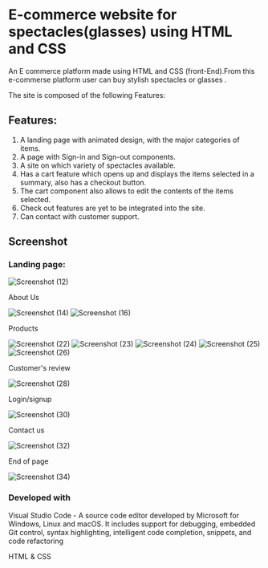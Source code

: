 
# E-commerce website for spectacles(glasses) using HTML and CSS


An E commerce platform made using HTML and CSS (front-End).From this e-commerse platform user can buy stylish spectacles or glasses .

The site is composed of the following Features:
## Features:
1) A landing page with animated  design, with the major categories of items.
2) A page with Sign-in and Sign-out components.
3) A site on which variety of spectacles available.
4) Has a cart feature which opens up and displays the items selected in a summary, also has a checkout button.
5) The cart component also allows to edit the contents of the items selected.
6) Check out features are yet to be integrated into the site.
7) Can contact with customer support.

## Screenshot
### Landing page:

![Screenshot (12)](https://user-images.githubusercontent.com/119325734/204307801-3ed06d2e-4457-4c7f-8efe-7e720333914e.png)

About Us 

![Screenshot (14)](https://user-images.githubusercontent.com/119325734/204308817-1dfe7062-5323-43a4-aa04-92c1984a4b56.png)
![Screenshot (16)](https://user-images.githubusercontent.com/119325734/204309270-64dac687-f9c0-4113-98f5-430c7c0920eb.png)

Products

![Screenshot (22)](https://user-images.githubusercontent.com/119325734/204309989-a0748490-3fc2-408b-9faa-98a37689324e.png)
![Screenshot (23)](https://user-images.githubusercontent.com/119325734/204310066-14841629-5a00-4207-8aed-325846477b00.png)
![Screenshot (24)](https://user-images.githubusercontent.com/119325734/204310124-5f5ba93b-c1ef-4136-823f-afb2e5e6487b.png)
![Screenshot (25)](https://user-images.githubusercontent.com/119325734/204310251-1d6a7097-8acb-47c8-8938-299ee914f887.png)
![Screenshot (26)](https://user-images.githubusercontent.com/119325734/204310305-6fd47de3-b558-4c04-980b-b6aa58976afc.png)

Customer's review

![Screenshot (28)](https://user-images.githubusercontent.com/119325734/204310670-79263f4e-a39a-4552-b530-1bbcea28f9f0.png)

Login/signup

![Screenshot (30)](https://user-images.githubusercontent.com/119325734/204311256-d7f608db-2e98-478b-aa76-c3b8c2b8e0b5.png)

Contact us

![Screenshot (32)](https://user-images.githubusercontent.com/119325734/204311447-508304d2-bc7c-4cc4-b7ba-84df5febc0fe.png)

End of page

![Screenshot (34)](https://user-images.githubusercontent.com/119325734/204311728-c3763233-c378-4ce6-9f23-2141778f6b79.png)

### Developed with

Visual Studio Code - A source code editor developed by Microsoft for Windows, Linux and macOS. It includes support for debugging, embedded Git control, syntax highlighting, intelligent code completion, snippets, and code refactoring

HTML & CSS






